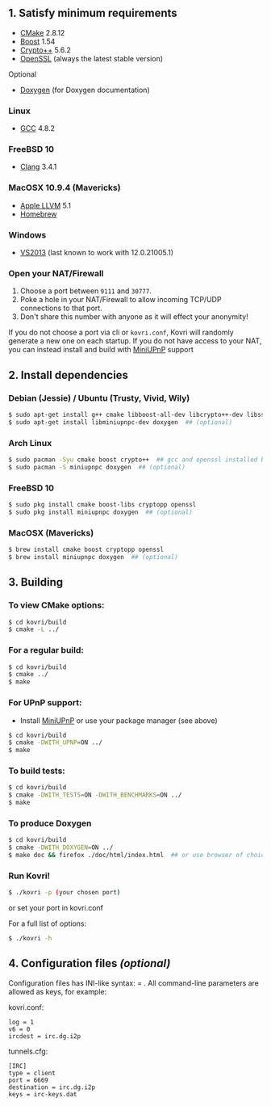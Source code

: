 ## 1. Satisfy minimum requirements

- [CMake](https://cmake.org/) 2.8.12
- [Boost](http://www.boost.org/) 1.54
- [Crypto++](https://cryptopp.com/) 5.6.2
- [OpenSSL](https://openssl.org/) (always the latest stable version)

Optional

- [Doxygen](http://www.doxygen.org/) (for Doxygen documentation)

### Linux
- [GCC](https://gcc.gnu.org/) 4.8.2

### FreeBSD 10
- [Clang](http://clang.llvm.org/) 3.4.1

### MacOSX 10.9.4 (Mavericks)
- [Apple LLVM](https://developer.apple.com/library/mac/documentation/CompilerTools/Conceptual/LLVMCompilerOverview/) 5.1
- [Homebrew](http://brew.sh/)

### Windows
- [VS2013](https://www.visualstudio.com/en-us/downloads/download-visual-studio-vs.aspx) (last known to work with 12.0.21005.1)

### Open your NAT/Firewall
1. Choose a port between ```9111``` and ```30777```.
2. Poke a hole in your NAT/Firewall to allow incoming TCP/UDP connections to that port.
3. Don't share this number with anyone as it will effect your anonymity!

If you do not choose a port via cli or ```kovri.conf```, Kovri will randomly generate a new one on each startup. If you do not have access to your NAT, you can instead install and build with [MiniUPnP](http://miniupnp.free.fr/files/) support

## 2. Install dependencies

### Debian (Jessie) / Ubuntu (Trusty, Vivid, Wily)
```bash
$ sudo apt-get install g++ cmake libboost-all-dev libcrypto++-dev libssl-dev libssl1.0.0
$ sudo apt-get install libminiupnpc-dev doxygen  ## (optional)
```

### Arch Linux
```bash
$ sudo pacman -Syu cmake boost crypto++  ## gcc and openssl installed by default
$ sudo pacman -S miniupnpc doxygen  ## (optional)
```

### FreeBSD 10
```bash
$ sudo pkg install cmake boost-libs cryptopp openssl
$ sudo pkg install miniupnpc doxygen  ## (optional)
```

### MacOSX (Mavericks)
```bash
$ brew install cmake boost cryptopp openssl
$ brew install miniupnpc doxygen  ## (optional)
```

## 3. Building

### To view CMake options:
```bash
$ cd kovri/build
$ cmake -L ../
```

### For a regular build:
```bash
$ cd kovri/build
$ cmake ../
$ make
```

### For UPnP support:
- Install [MiniUPnP](http://miniupnp.free.fr/files/) or use your package manager (see above)
```bash
$ cd kovri/build
$ cmake -DWITH_UPNP=ON ../
$ make
```

### To build tests:
```bash
$ cd kovri/build
$ cmake -DWITH_TESTS=ON -DWITH_BENCHMARKS=ON ../
$ make
```

### To produce Doxygen
```bash
$ cd kovri/build
$ cmake -DWITH_DOXYGEN=ON ../
$ make doc && firefox ./doc/html/index.html  ## or use browser of choice
```

### Run Kovri!
```bash
$ ./kovri -p (your chosen port)
```

or set your port in kovri.conf


For a full list of options:

```bash
$ ./kovri -h
```

## 4. Configuration files *(optional)*

Configuration files has INI-like syntax: <key> = <value>.
All command-line parameters are allowed as keys, for example:

kovri.conf:

    log = 1
    v6 = 0
    ircdest = irc.dg.i2p

tunnels.cfg:

    [IRC]
    type = client
    port = 6669
    destination = irc.dg.i2p
    keys = irc-keys.dat
